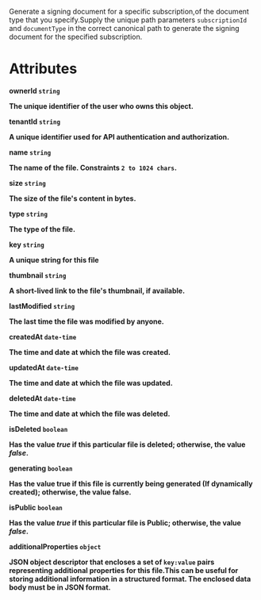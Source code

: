 Generate a signing document for a specific subscription,of the document type that you specify.Supply the unique path parameters `subscriptionId` and `documentType` in the correct canonical path to generate the signing document for the specified subscription.

# Attributes

<strong>ownerId<strong> `string`

The unique identifier of the user who owns this object.

<strong>tenantId<strong> `string`

A unique identifier used for API authentication and authorization.

<strong>name<strong> `string`

The name of the file. Constraints `2 to 1024 chars`.

<strong>size<strong> `string`

The size of the file's content in bytes.

<strong>type<strong> `string`

The type of the file.

<strong>key<strong> `string`

A unique string for this file

<strong>thumbnail<strong> `string`

A short-lived link to the file's thumbnail, if available.

<strong>lastModified<strong> `string`

The last time the file was modified by anyone.

<strong>createdAt<strong> `date-time`

The time and date at which the file was created.

<strong>updatedAt<strong> `date-time`

The time and date at which the file was updated.

<strong>deletedAt<strong> `date-time`

The time and date at which the file was deleted.

<strong>isDeleted<strong> `boolean`

Has the value _true_ if this particular file is deleted; otherwise, the value _false_.

<strong>generating<strong> `boolean`

Has the value true if this file is currently being generated (If dynamically created); otherwise, the value false.

<strong>isPublic<strong> `boolean`

Has the value _true_ if this particular file is Public; otherwise, the value _false_.

<strong>additionalProperties<strong> `object`

JSON object descriptor that encloses a set of `key:value` pairs representing additional properties for this file.This can be useful for storing additional information in a structured format.  The enclosed data body must be in JSON format.
